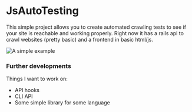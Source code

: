 # JsAutoTesting
This simple project allows you to create automated crawling tests to see if your site is reachable and working properly.
Right now it has a rails api to crawl websites (pretty basic) and a frontend in basic html/js.

![A simple example](http://g.recordit.co/37KP5OXjNj.gif)

### Further developments
Things I want to work on:

- API hooks
- CLI API
- Some simple library for some language

